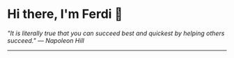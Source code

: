 <h1>Hi there, I'm Ferdi 👋</h1>

<p><em>
  "It is literally true that you can succeed best and quickest by helping others succeed." — Napoleon Hill
</em></p>

---
